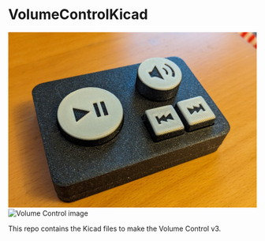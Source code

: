 # VolumeControlKicad

![Volume Control image](VolumeControl.jpg)
![Volume Control image](VolumeControlTopWithComponents.jpg.jpg)

This repo contains the Kicad files to make the Volume Control v3.

